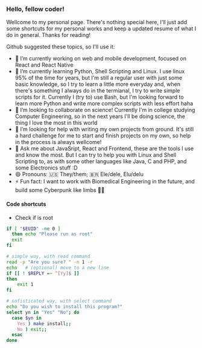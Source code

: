### Hello, fellow coder!

Wellcome to my personal page. There's nothing special here, I'll just add some shortcuts for my personal works and keep a updated resume of what I do in general. Thanks for reading!

Github suggested these topics, so I'll use it:

- 🔭 I’m currently working on web and mobile development, focused on React and React Native 
- 🌱 I’m currently learning Python, Shell Scripting and Linux. I use linux 95% of the time for years, but I'm still a regular user with just some basic knowledge, so I try to learn a little more everyday and, when there's something I always do in the termianal, I try to write simple scripts for it. Currently I (try to) use Bash, but I'm looking forward to learn more Python and write more complex scripts with less effort haha
- 👯 I’m looking to collaborate on science! Currently I'm in college studying Computer Engineering, so in the next years I'll be doing science, the thing I love the most in this world
- 🤔 I’m looking for help with writing my own projects from ground. It's still a hard challenge for me to start and finish projects on my own, so help in the process is always wellcome!
- 💬 Ask me about JavaSript, React and Frontend, these are the tools I use and know the most. But I can try to help you with Linux and Shell Scripting to, as with some other languages like Java, C and PHP, and some Electronics stuff :D
- 😄 Pronouns: 🇺🇸 They/them; 🇧🇷 Ele/dele, Elu/delu
- ⚡ Fun fact: I want to work with Biomedical Engineering in the future, and build some Cyberpunk like limbs 🧑‍🔬

#### Code shortcuts

- Check if is root
```bash
if [ "$EUID" -ne 0 ]
  then echo "Please run as root"
  exit
fi
```

```bash
# simple way, with read command
read -p "Are you sure? " -n 1 -r
echo   # (optional) move to a new line
if [[ ! $REPLY =~ ^[Yy]$ ]]
then
    exit 1
fi

# sofisticated way, with select command
echo "Do you wish to install this program?"
select yn in "Yes" "No"; do
  case $yn in
    Yes ) make install;;
    No ) exit;;
  esac
done
```

